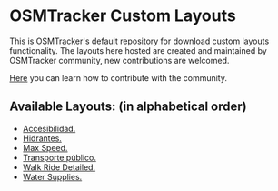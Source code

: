 # OSMTracker Custom Layouts

This is OSMTracker's default repository for download custom layouts functionality. The layouts here hosted are created and maintained by OSMTracker community, new contributions are welcomed.

[Here](https://github.com/labexp/osmtracker-android-layouts/wiki) you can learn how to contribute with the community.



## Available Layouts: (in alphabetical order)
+ [Accesibilidad.](https://github.com/labexp/osmtracker-android-layouts/blob/master/layouts/accesibilidad/README.md)
+ [Hidrantes.](https://github.com/labexp/osmtracker-android-layouts/blob/master/layouts/hidrantes/README.md)
+ [Max Speed.](https://github.com/labexp/osmtracker-android-layouts/blob/master/layouts/maxspeed/README.md)
+ [Transporte público.](https://github.com/labexp/osmtracker-android-layouts/blob/master/layouts/transporte_publico/README.md)
+ [Walk Ride Detailed.](https://github.com/Nick-Tallguy/osmtracker-android-layouts/blob/master/layouts/walk_ride_detailed/readme.md)
+ [Water Supplies.](https://github.com/labexp/osmtracker-android-layouts/blob/master/layouts/water_supply/README.md)

